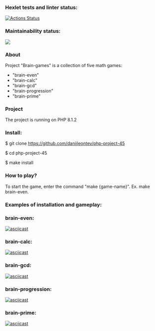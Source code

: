 ### Hexlet tests and linter status:
[![Actions Status](https://github.com/daniileontev/php-project-45/workflows/hexlet-check/badge.svg)](https://github.com/daniileontev/php-project-45/actions)
### Maintainability status:
<a href="https://codeclimate.com/github/daniileontev/php-project-45/maintainability"><img src="https://api.codeclimate.com/v1/badges/004b960bf776efafceae/maintainability" /></a>
### About
Project "Brain-games" is a collection of five math games: 
- "brain-even"
- "brain-calc"
- "brain-gcd"
- "brain-progression"
- "brain-prime"

### Project
The project is running on PHP 8.1.2

### Install:
$ git clone https://github.com/daniileontev/php-project-45

$ cd php-project-45

$ make install
### How to play?
To start the game, enter the command "make {game-name}". Ex. make brain-even.
### Examples of installation and gameplay:
### brain-even:
[![asciicast](https://asciinema.org/a/XhYFolbgGmLQckrZ0eVjVzjgy.svg)](https://asciinema.org/a/XhYFolbgGmLQckrZ0eVjVzjgy)
### brain-calc:
[![asciicast](https://asciinema.org/a/lyiWw1GyK2C3y5wi1zALx94lP.svg)](https://asciinema.org/a/lyiWw1GyK2C3y5wi1zALx94lP)
### brain-gcd:
[![asciicast](https://asciinema.org/a/6mon2GqBeWICCy12YC09rzNcA.svg)](https://asciinema.org/a/6mon2GqBeWICCy12YC09rzNcA)
### brain-progression: 
[![asciicast](https://asciinema.org/a/kabpDNvTBcMIaMvNhpG2M5DTg.svg)](https://asciinema.org/a/kabpDNvTBcMIaMvNhpG2M5DTg)
### brain-prime:
[![asciicast](https://asciinema.org/a/cZHcDHlGI4x3FZYo0YBpktv31.svg)](https://asciinema.org/a/cZHcDHlGI4x3FZYo0YBpktv31)
